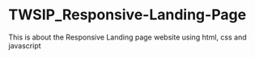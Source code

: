 # TWSIP_Responsive-Landing-Page
This is about the Responsive Landing page website using html, css and javascript
